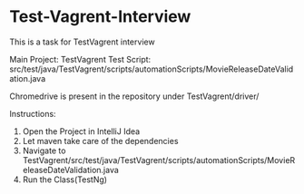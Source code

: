 # Test-Vagrent-Interview
This is a task for TestVagrent interview

Main Project: TestVagrent
Test Script: src/test/java/TestVagrent/scripts/automationScripts/MovieReleaseDateValidation.java

Chromedrive is present in the repository under TestVagrent/driver/

Instructions:

1) Open the Project in IntelliJ Idea
2) Let maven take care of the dependencies
3) Navigate to TestVagrent/src/test/java/TestVagrent/scripts/automationScripts/MovieReleaseDateValidation.java
4) Run the Class(TestNg)
